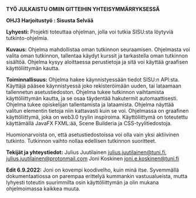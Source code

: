 __TYÖ JULKAISTU OMIIN GITTEIHIN YHTEISYMMÄRRYKSESSÄ__


**OHJ3 Harjoitustyö : Sisusta Selvää**

__Lyhyesti:__
Projekti toteuttaa ohjelman, jolla voi tutkia SISU:sta löytyviä tutkinto-ohjelmia. 

__Kuvaus:__
Ohjelma mahdollistaa oman tutkinnon seuraamisen. Ohjelmasta voi valita oman tutkinnon, tallentaa käydyt kurssit ja tarkastella oman tutkinnon sisältöä. Ohjelma kysyy aloittaessa perustietoja ja sitä voi käyttää graafisen käyttöliittymän kautta.

__Toiminnallisuus:__
Ohjelma hakee käynnistyessään tiedot SISU:n API:sta. Käyttäjä pääsee käynnistyessä joko rekisteröimään uuden, tai lataamaan tallennetun asetustiedoston.
Ohjelma tukee tutkinnon vaihtamista käyttöliittymän kautta, ja se osaa täydentää hakutermit automaattisesti. Ohjelma tukee opiskelijan tallentamista ja lataamista.
Ohjelma näyttää valitun elementin tietoja niin kattavasti kuin se voi.
Ohjelmassa on graafinen käyttöliittymä, joka on web3.0 tyylin inspiroima. Käyttöliittymä on toteutettu käyttämällä JavaFX FXML:ää, Scene Builderia ja CSS-tyylitiedostoja.

Huomionarvoista on, että asetustiedostoissa voi olla vain yksi aktiivinen tutkinto. Tutkinnon vaihto nollaa edellisen tutkinnon suoritteet.

__Tekijät ja yhteystiedot:__
Julius Juutilainen julius.juutilainen@tuni.fi, julius.juutilainen@protonmail.com
Joni Koskinen joni.e.koskinen@tuni.fi

__Edit 6.9.2022:__
Joni on kovempi koodivelho, kuin minä itse. Syvemmällä dokumentaatiossa on parempaa erittelyä kummankin vastuualueista, mutta lyhyesti toteutin suurimmilta osin käyttöliittymän ja olin mukana ohjelmoimassa kaikkea muuta. 

